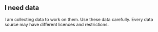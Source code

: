 I need data
-----------

I am collecting data to work on them. Use these data carefully. Every data source may have different licences and restrictions.
